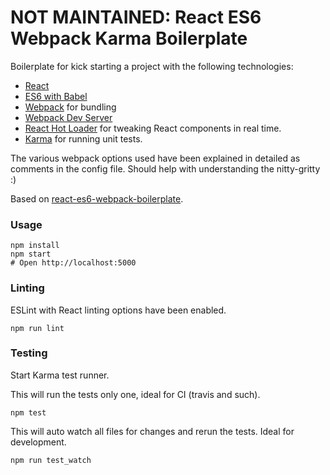 # NOT MAINTAINED: React ES6 Webpack Karma Boilerplate

Boilerplate for kick starting a project with the following technologies:
* [React](https://github.com/facebook/react)
* [ES6 with Babel](http://babeljs.io)
* [Webpack](http://webpack.github.io) for bundling
* [Webpack Dev Server](http://webpack.github.io/docs/webpack-dev-server.html)
* [React Hot Loader](http://gaearon.github.io/react-hot-loader/) for tweaking React components in real time.
* [Karma](http://karma-runner.github.io/0.13/index.html) for running unit tests.

The various webpack options used have been explained in detailed as comments in the config file. Should help with understanding the nitty-gritty :)

Based on [react-es6-webpack-boilerplate](https://github.com/vasanthk/react-es6-webpack-boilerplate).

### Usage

```
npm install
npm start
# Open http://localhost:5000
```

### Linting

ESLint with React linting options have been enabled.

```
npm run lint
```

### Testing

Start Karma test runner.

This will run the tests only one, ideal for CI (travis and such).
```
npm test
```

This will auto watch all files for changes and rerun the tests. Ideal for development.
```
npm run test_watch
```
